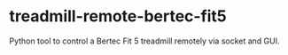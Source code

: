 # treadmill-remote-bertec-fit5
Python tool to control a Bertec Fit 5 treadmill remotely via socket and GUI.
